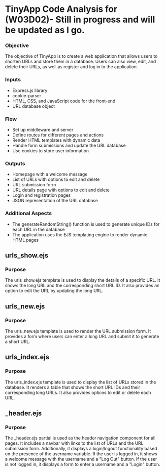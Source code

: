 # TinyApp Code Analysis for (W03D02)- Still in progress and will be updated as I go. 

### Objective
The objective of TinyApp is to create a web application that allows users to shorten URLs and store them in a database. Users can also view, edit, and delete their URLs, as well as register and log in to the application.

### Inputs
- Express.js library
- cookie-parser 
- HTML, CSS, and JavaScript code for the front-end
- URL database object

### Flow
- Set up middleware and server
- Define routes for different pages and actions
- Render HTML templates with dynamic data
- Handle form submissions and update the URL database
- Use cookies to store user information

### Outputs
- Homepage with a welcome message
- List of URLs with options to edit and delete
- URL submission form
- URL details page with options to edit and delete
- Login and registration pages
- JSON representation of the URL database

### Additional Aspects
- The generateRandomString() function is used to generate unique IDs for each URL in the database
- The application uses the EJS templating engine to render dynamic HTML pages

## urls_show.ejs

### Purpose
The urls_show.ejs template is used to display the details of a specific URL. It shows the long URL and the corresponding short URL ID. It also provides an option to edit the URL by updating the long URL.

## urls_new.ejs

### Purpose
The urls_new.ejs template is used to render the URL submission form. It provides a form where users can enter a long URL and submit it to generate a short URL.

## urls_index.ejs

### Purpose
The urls_index.ejs template is used to display the list of URLs stored in the database. It renders a table that shows the short URL IDs and their corresponding long URLs. It also provides options to edit or delete each URL.

## _header.ejs

### Purpose
The _header.ejs partial is used as the header navigation component for all pages. It includes a navbar with links to the list of URLs and the URL submission form. Additionally, it displays a login/logout functionality based on the presence of the username variable. If the user is logged in, it shows a welcome message with the username and a "Log Out" button. If the user is not logged in, it displays a form to enter a username and a "Login" button.
